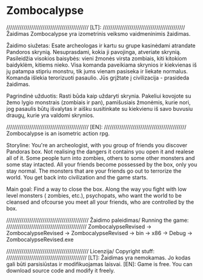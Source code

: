 Zombocalypse
============
///////////////////////////////////////////
[LT]:
///////////////////////////////////////////
Žaidimas Zombocalypse yra izometrinis veiksmo vaidmeninimis žaidimas.

Žaidimo siužetas:
Esate archeologas ir kartu su grupe kasinėdami atrandate Pandoros skrynią. Nesuprasdami, kokia ji pavojinga, atveriate skrynią. 
Pasileidžia visokios baisybės: vieni žmonės virsta zombiais, kiti kitokiom baidyklėm, kitiems nieko. 
Visa komanda paveikiama skrynios ir kiekvienas iš jų patampa stipriu monstru, tik jums vienam pasiseka ir liekate normalus. 
Komanda išlekia terorizuoti pasaulio. Jūs grįžtate į civilizacija - prasideda žaidimas. 

Pagrindinė užduotis:
Rasti būda kaip uždaryti skrynia. 
Pakeliui kovojote su žemo lygio monstrais (zombiais ir pan), pamišusiais žmonėmis, kurie nori, jog pasaulis būtų išvalytas ir aišku susitinkate su kiekvienu iš savo buvusiu draugų, kurie yra valdomi skrynios.

///////////////////////////////////////////
[EN]: 
///////////////////////////////////////////
Zombocalypse is an isometric action rpg.

Storyline:
You're an archeologist, with you group of friends you discover Pandoras box. Not realising the dangers it contains you open it and realese all of it. Some people turn into zombies, others to some other monsters and some stay intacted.
All your friends become possessed by the box, only you stay normal.
The monsters that are your friends go out to terrorize the world. You get back into civilization and the game starts.

Main goal:
Find a way to close the box.
Along the way you fight with low level monsters ( zombies, etc.), psychopats, who want the world to be cleansed and ofcourse you meet all your friends, who are controlled by the box.

///////////////////////////////////////////
Žaidimo paleidimas/ Running the game:
//////////////////////////////////////////
ZombocalypseRevised -> ZombocalypseRevised -> ZombocalypseRevised -> bin -> x86 -> Debug -> ZombocalypseRevised.exe

///////////////////////////////////////////
Licenzija/ Copyright stuff:
//////////////////////////////////////////
[LT]: Žaidimas yra nemokamas. Jo kodas gali būti parsisiūstas ir modifikuojamas laisvai.
[EN]: Game is free. You can download source code and modify it freely.
